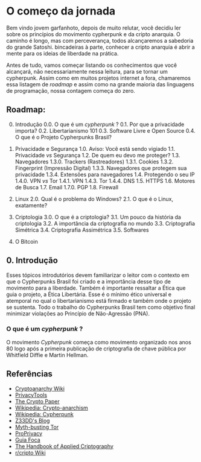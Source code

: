 # O começo da jornada

Bem vindo jovem garfanhoto, depois de muito relutar, você decidiu ler sobre os princípios do movimento cypherpunk e da cripto anarquia. O caminho é longo, mas com perceverança, todos alcançaremos a sabedoria do grande Satoshi. bincadeiras à parte, conhecer a cripto anarquia é abrir a mente para os ideias de liberdade na prática.

Antes de tudo, vamos começar listando os conhecimentos que você alcançará, não necessariamente nessa leitura, para se tornar um cypherpunk. Assim como em muitos projetos internet a fora, chamaremos essa listagem de _roadmap_ e assim como na grande maioria das linguagens de programação, nossa contagem começa do zero.

## Roadmap:

0. Introdução
0.0. O que é um _cypherpunk_ ?
0.1. Por que a privacidade importa?
0.2. Libertarianismo 101
0.3. Software Livre e Open Source
0.4. O que é o Projeto Cypherpunks Brasil?

1. Privacidade e Segurança
1.0. Aviso: Você está sendo vigiado
1.1. Privacidade _vs_ Segurança
1.2. De quem eu devo me proteger?
1.3. Navegadores
1.3.0. Trackers (Rastreadores)
1.3.1. Cookies
1.3.2. Fingerprint (Impressão Digital)
1.3.3. Navegadores que protegem sua privacidade
1.3.4. Extensões para navegadores
1.4. Protegendo o seu IP
1.4.0. VPN _vs_ Tor
1.4.1. VPN
1.4.3. Tor
1.4.4. DNS
1.5. HTTPS
1.6. Motores de Busca
1.7. Email
1.7.0. PGP
1.8. Firewall

2. Linux 
2.0. Qual é o problema do Windows?
2.1. O que é o Linux, exatamente?

3. Criptologia
3.0. O que é a criptologia?
3.1. Um pouco da história da criptologia
3.2. A importância da criptografia no mundo
3.3. Criptografia Simétrica
3.4. Criptografia Assimétrica
3.5. Softwares

4. O Bitcoin


## 0. Introdução

Esses tópicos introdutórios devem familiarizar o leitor com o contexto em que o Cypherpunks Brasil foi criado e a importância desse tipo de movimento para a liberdade. Também é importante ressaltar a Ética que guia o projeto, a Ética Libertária. Esse é o mínimo ético universal e atemporal no qual o libertarianismo está firmado e também onde o projeto se sustenta. Todo o trabalho do Cypherpunks Brasil tem como objetivo final minimizar violações ao Princípio de Não-Agressão (PNA).

### O que é um _cypherpunk_ ?

O movimento _Cypherpunk_ começa como movimento organizado nos anos 80 logo após a primeira publicação de criptografia de chave pública por Whitfield Diffie e Martin Hellman. 


## Referências

- [Cryptoanarchy Wiki](https://cryptoanarchy.wiki/)
- [PrivacyTools](https://www.privacytools.io/)
- [The Crypto Paper](https://github.com/cryptoseb/CryptoPaper)
- [Wikipedia: Crypto-anarchism](https://en.wikipedia.org/wiki/Crypto-anarchism)
- [Wikipedia: Cypherpunk](https://en.wikipedia.org/wiki/Cypherpunk)
- [Z33DD's Blog](https://z33dd.github.io/Ferramentas-para-tornar-sua-vida-privada/)
- [Myth-busting Tor](https://write.privacytools.io/my-thoughts-on-security/slicing-onions-part-1-myth-busting-tor)
- [ProPrivacy](https://proprivacy.com/)
- [Guia Foca](https://guiafoca.org/)
- [The Handbook of Applied Criptography](http://cacr.uwaterloo.ca/hac/)
- [r/cripto Wiki](https://www.reddit.com/r/crypto/wiki/index)